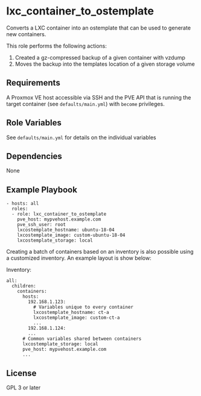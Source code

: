 lxc_container_to_ostemplate
=========

Converts a LXC container into an ostemplate that can be used to generate new containers.

This role performs the following actions:
1. Created a gz-compressed backup of a given container with vzdump
2. Moves the backup into the templates location of a given storage volume

Requirements
------------

A Proxmox VE host accessible via SSH and the PVE API that is running the target container (see `defaults/main.yml`) with `become` privileges.

Role Variables
--------------

See `defaults/main.yml` for details on the individual variables

Dependencies
------------

None

Example Playbook
----------------

```
- hosts: all
  roles:
  - role: lxc_container_to_ostemplate
    pve_host: mypvehost.example.com
    pve_ssh_user: root
    lxcostemplate_hostname: ubuntu-18-04
    lxcostemplate_image: custom-ubuntu-18-04
    lxcostemplate_storage: local
```

Creating a batch of containers based on an inventory is also possible using a customized inventory. An example layout is show below:

Inventory:
```
all:
  children:
    containers:
      hosts:
        192.168.1.123:
          # Variables unique to every container
          lxcostemplate_hostname: ct-a
          lxcostemplate_image: custom-ct-a
          ...
        192.168.1.124:
        ...
      # Common variables shared between containers
      lxcostemplate_storage: local
      pve_host: mypvehost.example.com
      ...
```

License
-------

GPL 3 or later
